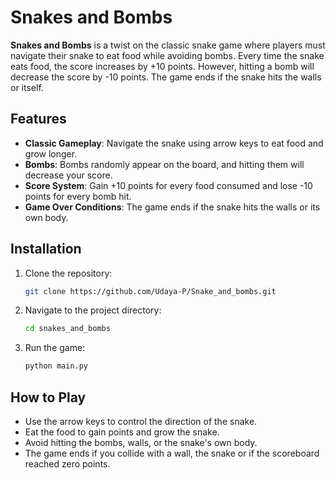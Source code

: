 # Snakes and Bombs

**Snakes and Bombs** is a twist on the classic snake game where players must navigate their snake to eat food while avoiding bombs. Every time the snake eats food, the score increases by +10 points. However, hitting a bomb will decrease the score by -10 points. The game ends if the snake hits the walls or itself.

## Features

- **Classic Gameplay**: Navigate the snake using arrow keys to eat food and grow longer.
- **Bombs**: Bombs randomly appear on the board, and hitting them will decrease your score.
- **Score System**: Gain +10 points for every food consumed and lose -10 points for every bomb hit.
- **Game Over Conditions**: The game ends if the snake hits the walls or its own body.

## Installation

1. Clone the repository:
    ```bash
    git clone https://github.com/Udaya-P/Snake_and_bombs.git
    ```
2. Navigate to the project directory:
    ```bash
    cd snakes_and_bombs
    ```
3. Run the game:
    ```bash
    python main.py
    ```

## How to Play

- Use the arrow keys to control the direction of the snake.
- Eat the food to gain points and grow the snake.
- Avoid hitting the bombs, walls, or the snake's own body.
- The game ends if you collide with a wall, the snake or if the scoreboard reached zero points.

